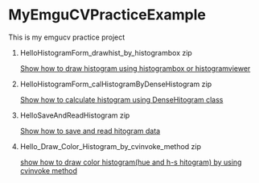 MyEmguCVPracticeExample
=======================

This is my emgucv practice project 

1. HelloHistogramForm_drawhist_by_histogrambox zip

	[Show how to draw histogram using histogrambox or histogramviewer ](http://www.dotblogs.com.tw/v6610688/archive/2013/12/20/emgucv_draw_histogram_histogrambox_histogramviewer.aspx)
	


2. HelloHistogramForm_calHistogramByDenseHistogram zip

	[Show how to calculate histogram using DenseHitogram class](http://www.dotblogs.com.tw/v6610688/archive/2013/12/21/emgucv_calculate_histogram_by_densehistogram.aspx)

3. HelloSaveAndReadHistogram zip
	
	[Show how to save and read hitogram data](http://www.dotblogs.com.tw/v6610688/archive/2013/12/25/emgucv_save_load_histogram_by_serialization.aspx)

4. Hello_Draw_Color_Histogram_by_cvinvoke_method zip

	[show how to draw color histogram(hue and h-s hitogram) by using cvinvoke method ](http://www.dotblogs.com.tw/v6610688/archive/2014/02/06/emgucv_draw_histogram_color_histogram.aspx) 



